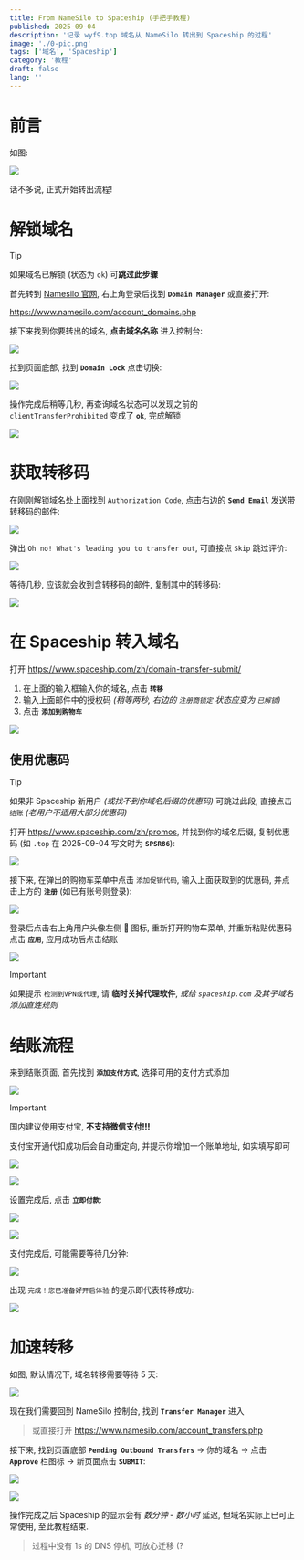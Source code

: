 ```yaml
---
title: From NameSilo to Spaceship (手把手教程)
published: 2025-09-04
description: '记录 wyf9.top 域名从 NameSilo 转出到 Spaceship 的过程'
image: './0-pic.png'
tags: ['域名', 'Spaceship']
category: '教程'
draft: false 
lang: ''
---
```


# 前言

如图:

![](./1-compare.png)

话不多说, 正式开始转出流程!

# 解锁域名

> [!TIP]
> 如果域名已解锁 (状态为 `ok`) 可**跳过此步骤**

首先转到 [Namesilo 官网](https://www.namesilo.com), 右上角登录后找到 **`Domain Manager`** 或直接打开:

https://www.namesilo.com/account_domains.php

接下来找到你要转出的域名, **点击域名名称** 进入控制台:

![](./2-namesilo-domain-list.png)

拉到页面底部, 找到 **`Domain Lock`** 点击切换:

![](./3-unlock-domain.png)

操作完成后稍等几秒, 再查询域名状态可以发现之前的 `clientTransferProhibited` 变成了 **`ok`**, 完成解锁

![](./4-unlocked.png)

# 获取转移码

在刚刚解锁域名处上面找到 `Authorization Code`, 点击右边的 **`Send Email`** 发送带转移码的邮件:

![](./5-send-transfer-code.png)

弹出 `Oh no! What's leading you to transfer out`, 可直接点 `Skip` 跳过评价:

![](./6-skip-feedback.png)

等待几秒, 应该就会收到含转移码的邮件, 复制其中的转移码:

![](./7-code-email.png)

# 在 Spaceship 转入域名

打开 https://www.spaceship.com/zh/domain-transfer-submit/

1. 在上面的输入框输入你的域名, 点击 **`转移`**
2. 输入上面邮件中的授权码 *(稍等两秒, 右边的 `注册商锁定` 状态应变为 `已解锁`)*
3. 点击 **`添加到购物车`**

![](./8-spaceship-submit.png)

## 使用优惠码

> [!TIP]
> 如果非 Spaceship 新用户 *(或找不到你域名后缀的优惠码)* 可跳过此段, 直接点击 `结账` *(老用户不适用大部分优惠码)*

打开 https://www.spaceship.com/zh/promos, 并找到你的域名后缀, 复制优惠码 (如 `.top` 在 2025-09-04 写文时为 **`SPSR86`**):

![](./9-promos.png)

接下来, 在弹出的购物车菜单中点击 `添加促销代码`, 输入上面获取到的优惠码, 并点击上方的 **`注册`** (如已有账号则登录):

![](./10-cart-with-promo.png)

登录后点击右上角用户头像左侧 **🛒** 图标, 重新打开购物车菜单, 并重新粘贴优惠码点击 **`应用`**, 应用成功后点击结账

![](./12-cart-again.png)

> [!IMPORTANT]
> 如果提示 `检测到VPN或代理`, 请 **临时关掉代理软件**, *或给 `spaceship.com` 及其子域名添加直连规则*

# 结账流程

来到结账页面, 首先找到 **`添加支付方式`**, 选择可用的支付方式添加

![](./13-add-payment-method.png)

> [!IMPORTANT]
> 国内建议使用支付宝, **不支持微信支付!!!**

支付宝开通代扣成功后会自动重定向, 并提示你增加一个账单地址, 如实填写即可

![](./14-add-address.png)

![](./15-save-payment-method.png)

设置完成后, 点击 **`立即付款`**:

![](./16-pay-now.png)

![](./17-alipay.png)

支付完成后, 可能需要等待几分钟:

![](./18-wait-processing.png)

出现 `完成！您已准备好开启体验` 的提示即代表转移成功:

![](./19-process-success.png)

# 加速转移

如图, 默认情况下, 域名转移需要等待 5 天:

![](./20-transfer-slow.png)

现在我们需要回到 NameSilo 控制台, 找到 **`Transfer Manager`** 进入

> 或直接打开 https://www.namesilo.com/account_transfers.php

接下来, 找到页面底部 **`Pending Outbound Transfers`** -> 你的域名 -> 点击 **`Approve`** 栏图标 -> 新页面点击 **`SUBMIT`**:

![](./21-approve-transfer.png)

![](./22-submit-approval.png)

操作完成之后 Spaceship 的显示会有 *数分钟* - *数小时* 延迟, 但域名实际上已可正常使用, 至此教程结束.

> 过程中没有 1s 的 DNS 停机, 可放心迁移 (?

